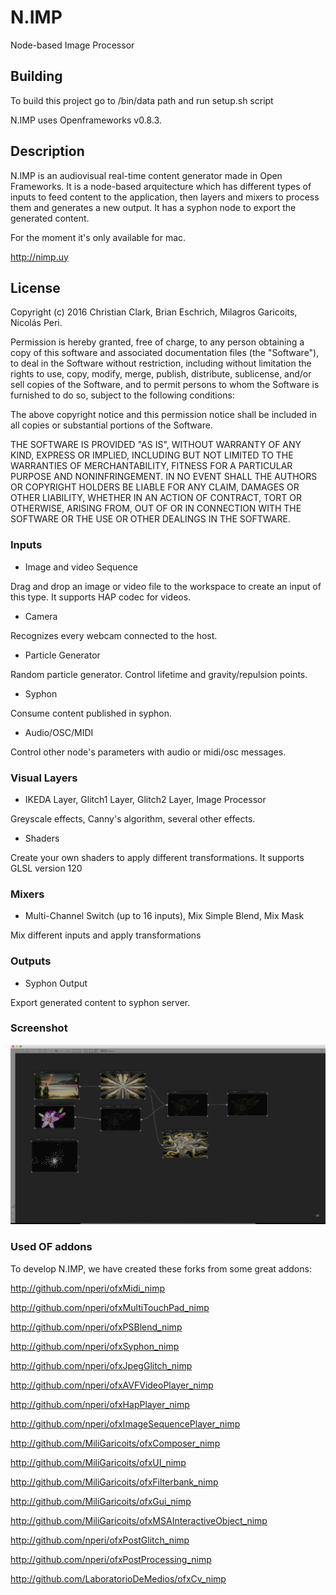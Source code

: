 N.IMP
=====

Node-based Image Processor

Building
---------------
To build this project go to /bin/data path and run setup.sh script

N.IMP uses Openframeworks v0.8.3.


Description
---------------
N.IMP is an audiovisual real-time content generator made in Open Frameworks. It is a node-based arquitecture which has different types of inputs to feed content to the application, then layers and mixers to process them and generates a new output. It has a syphon node to export the generated content.

For the moment it's only available for mac.

http://nimp.uy

License
---------------

Copyright (c) 2016 Christian Clark, Brian Eschrich, Milagros Garicoits, Nicolás Peri.

Permission is hereby granted, free of charge, to any person obtaining a copy of this software and associated documentation files (the "Software"), to deal in the Software without restriction, including without limitation the rights to use, copy, modify, merge, publish, distribute, sublicense, and/or sell copies of the Software, and to permit persons to whom the Software is furnished to do so, subject to the following conditions:

The above copyright notice and this permission notice shall be included in all copies or substantial portions of the Software.

THE SOFTWARE IS PROVIDED "AS IS", WITHOUT WARRANTY OF ANY KIND, EXPRESS OR IMPLIED, INCLUDING BUT NOT LIMITED TO THE WARRANTIES OF MERCHANTABILITY, FITNESS FOR A PARTICULAR PURPOSE AND NONINFRINGEMENT. IN NO EVENT SHALL THE AUTHORS OR COPYRIGHT HOLDERS BE LIABLE FOR ANY CLAIM, DAMAGES OR OTHER LIABILITY, WHETHER IN AN ACTION OF CONTRACT, TORT OR OTHERWISE, ARISING FROM, OUT OF OR IN CONNECTION WITH THE SOFTWARE OR THE USE OR OTHER DEALINGS IN THE SOFTWARE.

### Inputs

- Image and video Sequence

Drag and drop an image or video file to the workspace to create an input of this type. It supports HAP codec for videos.

- Camera

Recognizes every webcam connected to the host.

- Particle Generator

Random particle generator. Control lifetime and gravity/repulsion points.

- Syphon

Consume content published in syphon.

- Audio/OSC/MIDI

Control other node's parameters with audio or midi/osc messages.


### Visual Layers

- IKEDA Layer, Glitch1 Layer, Glitch2 Layer, Image Processor

Greyscale effects, Canny's algorithm, several other effects.

- Shaders

Create your own shaders to apply different transformations. It supports GLSL version 120


### Mixers

- Multi-Channel Switch (up to 16 inputs), Mix Simple Blend, Mix Mask

Mix different inputs and apply transformations


### Outputs

- Syphon Output

Export generated content to syphon server.



### Screenshot
![alt tag](/screenShot.png?raw=true "Demo")


### Used OF addons
To develop N.IMP, we have created these forks from some great addons:

http://github.com/nperi/ofxMidi_nimp

http://github.com/nperi/ofxMultiTouchPad_nimp

http://github.com/nperi/ofxPSBlend_nimp

http://github.com/nperi/ofxSyphon_nimp

http://github.com/nperi/ofxJpegGlitch_nimp

http://github.com/nperi/ofxAVFVideoPlayer_nimp

http://github.com/nperi/ofxHapPlayer_nimp

http://github.com/nperi/ofxImageSequencePlayer_nimp

http://github.com/MiliGaricoits/ofxComposer_nimp

http://github.com/MiliGaricoits/ofxUI_nimp

http://github.com/MiliGaricoits/ofxFilterbank_nimp

http://github.com/MiliGaricoits/ofxGui_nimp

http://github.com/MiliGaricoits/ofxMSAInteractiveObject_nimp

http://github.com/nperi/ofxPostGlitch_nimp

http://github.com/nperi/ofxPostProcessing_nimp

http://github.com/LaboratorioDeMedios/ofxCv_nimp


